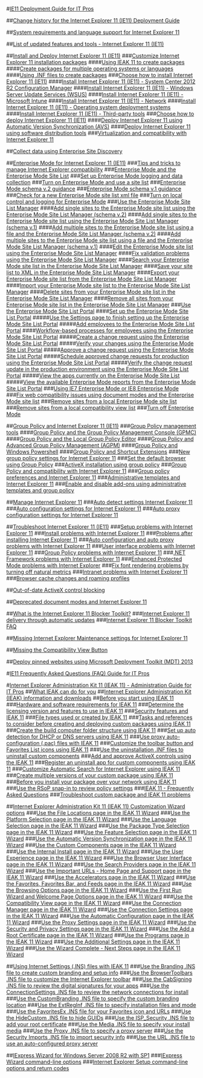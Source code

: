#[IE11 Deployment Guide for IT Pros](ie11-deploy-guide/index.md)

##[Change history for the Internet Explorer 11 (IE11) Deployment Guide](ie11-deploy-guide/change-history-for-internet-explorer-11.md)

##[System requirements and language support for Internet Explorer 11](ie11-deploy-guide/system-requirements-and-language-support-for-ie11.md)

##[List of updated features and tools - Internet Explorer 11 (IE11)](ie11-deploy-guide/updated-features-and-tools-with-ie11.md)

##[Install and Deploy Internet Explorer 11 (IE11)](ie11-deploy-guide/install-and-deploy-ie11.md)
###[Customize Internet Explorer 11 installation packages](ie11-deploy-guide/customize-ie11-install-packages.md)
####[Using IEAK 11 to create packages](ie11-deploy-guide/using-ieak11-to-create-install-packages.md)
####[Create packages for multiple operating systems or languages](ie11-deploy-guide/create-install-packages-for-multiple-operating-systems-or-languages.md)
####[Using .INF files to create packages](ie11-deploy-guide/using-inf-files-to-create-install-packages.md)
###[Choose how to install Internet Explorer 11 (IE11)](ie11-deploy-guide/choose-how-to-install-ie11.md)
####[Install Internet Explorer 11 (IE11) - System Center 2012 R2 Configuration Manager](ie11-deploy-guide/install-ie11-using-system-center-configuration-manager.md)
####[Install Internet Explorer 11 (IE11) - Windows Server Update Services (WSUS)](ie11-deploy-guide/install-ie11-using-windows-server-update-services-wsus.md)
####[Install Internet Explorer 11 (IE11) - Microsoft Intune](ie11-deploy-guide/install-ie11-using-microsoft-intune.md)
####[Install Internet Explorer 11 (IE11) - Network](ie11-deploy-guide/install-ie11-using-the-network.md)
####[Install Internet Explorer 11 (IE11) - Operating system deployment systems](ie11-deploy-guide/install-ie11-using-operating-system-deployment-systems.md)
####[Install Internet Explorer 11 (IE11) - Third-party tools](ie11-deploy-guide/install-ie11-using-third-party-tools.md)
###[Choose how to deploy Internet Explorer 11 (IE11)](ie11-deploy-guide/choose-how-to-deploy-ie11.md)
####[Deploy Internet Explorer 11 using Automatic Version Synchronization (AVS)](ie11-deploy-guide/deploy-ie11-using-automatic-version-synchronization-avs.md)
####[Deploy Internet Explorer 11 using software distribution tools](ie11-deploy-guide/deploy-ie11-using-software-distribution-tools.md)
###[Virtualization and compatibility with Internet Explorer 11](ie11-deploy-guide/virtualization-and-compatibility-with-ie11.md)

##[Collect data using Enterprise Site Discovery](ie11-deploy-guide/collect-data-using-enterprise-site-discovery.md)

##[Enterprise Mode for Internet Explorer 11 (IE11)](ie11-deploy-guide/enterprise-mode-overview-for-ie11.md)
###[Tips and tricks to manage Internet Explorer compatibility](ie11-deploy-guide/tips-and-tricks-to-manage-ie-compatibility.md)
###[Enterprise Mode and the Enterprise Mode Site List](ie11-deploy-guide/what-is-enterprise-mode.md)
###[Set up Enterprise Mode logging and data collection](ie11-deploy-guide/set-up-enterprise-mode-logging-and-data-collection.md)
###[Turn on Enterprise Mode and use a site list](ie11-deploy-guide/turn-on-enterprise-mode-and-use-a-site-list.md)
###[Enterprise Mode schema v.2 guidance](ie11-deploy-guide/enterprise-mode-schema-version-2-guidance.md)
###[Enterprise Mode schema v.1 guidance](ie11-deploy-guide/enterprise-mode-schema-version-1-guidance.md)
###[Check for a new Enterprise Mode site list xml file](ie11-deploy-guide/check-for-new-enterprise-mode-site-list-xml-file.md)
###[Turn on local control and logging for Enterprise Mode](ie11-deploy-guide/turn-on-local-control-and-logging-for-enterprise-mode.md)
###[Use the Enterprise Mode Site List Manager](ie11-deploy-guide/use-the-enterprise-mode-site-list-manager.md)
####[Add single sites to the Enterprise Mode site list using the Enterprise Mode Site List Manager (schema v.2)](ie11-deploy-guide/add-single-sites-to-enterprise-mode-site-list-using-the-version-2-enterprise-mode-tool.md)
####[Add single sites to the Enterprise Mode site list using the Enterprise Mode Site List Manager (schema v.1)](ie11-deploy-guide/add-single-sites-to-enterprise-mode-site-list-using-the-version-1-enterprise-mode-tool.md)
####[Add multiple sites to the Enterprise Mode site list using a file and the Enterprise Mode Site List Manager (schema v.2)](ie11-deploy-guide/add-multiple-sites-to-enterprise-mode-site-list-using-the-version-2-schema-and-enterprise-mode-tool.md)
####[Add multiple sites to the Enterprise Mode site list using a file and the Enterprise Mode Site List Manager (schema v.1)](ie11-deploy-guide/add-multiple-sites-to-enterprise-mode-site-list-using-the-version-1-schema-and-enterprise-mode-tool.md)
####[Edit the Enterprise Mode site list using the Enterprise Mode Site List Manager](ie11-deploy-guide/edit-the-enterprise-mode-site-list-using-the-enterprise-mode-site-list-manager.md)
####[Fix validation problems using the Enterprise Mode Site List Manager](ie11-deploy-guide/fix-validation-problems-using-the-enterprise-mode-site-list-manager.md)
####[Search your Enterprise Mode site list in the Enterprise Mode Site List Manager](ie11-deploy-guide/search-your-enterprise-mode-site-list-in-the-enterprise-mode-site-list-manager.md)
####[Save your site list to XML in the Enterprise Mode Site List Manager](ie11-deploy-guide/save-your-site-list-to-xml-in-the-enterprise-mode-site-list-manager.md)
####[Export your Enterprise Mode site list from the Enterprise Mode Site List Manager](ie11-deploy-guide/export-your-enterprise-mode-site-list-from-the-enterprise-mode-site-list-manager.md)
####[Import your Enterprise Mode site list to the Enterprise Mode Site List Manager](ie11-deploy-guide/import-into-the-enterprise-mode-site-list-manager.md)
####[Delete sites from your Enterprise Mode site list in the Enterprise Mode Site List Manager](ie11-deploy-guide/delete-sites-from-your-enterprise-mode-site-list-in-the-enterprise-mode-site-list-manager.md)
####[Remove all sites from your Enterprise Mode site list in the Enterprise Mode Site List Manager](ie11-deploy-guide/remove-all-sites-from-your-enterprise-mode-site-list-in-the-enterprise-mode-site-list-manager.md)
###[Use the Enterprise Mode Site List Portal](ie11-deploy-guide/use-the-enterprise-mode-portal.md)
####[Set up the Enterprise Mode Site List Portal](ie11-deploy-guide/set-up-enterprise-mode-portal.md)
#####[Use the Settings page to finish setting up the Enterprise Mode Site List Portal](ie11-deploy-guide/configure-settings-enterprise-mode-portal.md)
#####[Add employees to the Enterprise Mode Site List Portal](ie11-deploy-guide/add-employees-enterprise-mode-portal.md)
####[Workflow-based processes for employees using the Enterprise Mode Site List Portal](ie11-deploy-guide/workflow-processes-enterprise-mode-portal.md)
#####[Create a change request using the Enterprise Mode Site List Portal](ie11-deploy-guide/create-change-request-enterprise-mode-portal.md)
#####[Verify your changes using the Enterprise Mode Site List Portal](ie11-deploy-guide/verify-changes-preprod-enterprise-mode-portal.md)
#####[Approve a change request using the Enterprise Mode Site List Portal](ie11-deploy-guide/approve-change-request-enterprise-mode-portal.md)
#####[Schedule approved change requests for production using the Enterprise Mode Site List Portal](ie11-deploy-guide/schedule-production-change-enterprise-mode-portal.md)
#####[Verify the change request update in the production environment using the Enterprise Mode Site List Portal](ie11-deploy-guide/verify-changes-production-enterprise-mode-portal.md)
#####[View the apps currently on the Enterprise Mode Site List](ie11-deploy-guide/view-apps-enterprise-mode-site-list.md)
#####[View the available Enterprise Mode reports from the Enterprise Mode Site List Portal](ie11-deploy-guide/view-enterprise-mode-reports-for-portal.md)
###[Using IE7 Enterprise Mode or IE8 Enterprise Mode](ie11-deploy-guide/using-enterprise-mode.md)
###[Fix web compatibility issues using document modes and the Enterprise Mode site list](ie11-deploy-guide/fix-compat-issues-with-doc-modes-and-enterprise-mode-site-list.md)
###[Remove sites from a local Enterprise Mode site list](ie11-deploy-guide/remove-sites-from-a-local-enterprise-mode-site-list.md)
###[Remove sites from a local compatibility view list](ie11-deploy-guide/remove-sites-from-a-local-compatibililty-view-list.md)
###[Turn off Enterprise Mode](ie11-deploy-guide/turn-off-enterprise-mode.md)


##[Group Policy and Internet Explorer 11 (IE11)](ie11-deploy-guide/group-policy-and-ie11.md)
###[Group Policy management tools](ie11-deploy-guide/group-policy-objects-and-ie11.md)
####[Group Policy and the Group Policy Management Console (GPMC)](ie11-deploy-guide/group-policy-and-group-policy-mgmt-console-ie11.md)
####[Group Policy and the Local Group Policy Editor](ie11-deploy-guide/group-policy-and-local-group-policy-editor-ie11.md)
####[Group Policy and Advanced Group Policy Management (AGPM)](ie11-deploy-guide/group-policy-and-advanced-group-policy-mgmt-ie11.md)
####[Group Policy and Windows Powershell](ie11-deploy-guide/group-policy-windows-powershell-ie11.md)
####[Group Policy and Shortcut Extensions](ie11-deploy-guide/group-policy-shortcut-extensions-ie11.md)
###[New group policy settings for Internet Explorer 11](ie11-deploy-guide/new-group-policy-settings-for-ie11.md)
###[Set the default browser using Group Policy](ie11-deploy-guide/set-the-default-browser-using-group-policy.md)
###[ActiveX installation using group policy](ie11-deploy-guide/activex-installation-using-group-policy.md)
###[Group Policy and compatibility with Internet Explorer 11](ie11-deploy-guide/group-policy-compatability-with-ie11.md)
###[Group policy preferences and Internet Explorer 11](ie11-deploy-guide/group-policy-preferences-and-ie11.md)
###[Administrative templates and Internet Explorer 11](ie11-deploy-guide/administrative-templates-and-ie11.md)
###[Enable and disable add-ons using administrative templates and group policy](ie11-deploy-guide/enable-and-disable-add-ons-using-administrative-templates-and-group-policy.md)

##[Manage Internet Explorer 11](ie11-deploy-guide/manage-ie11-overview.md)
###[Auto detect settings Internet Explorer 11](ie11-deploy-guide/auto-detect-settings-for-ie11.md)
###[Auto configuration settings for Internet Explorer 11](ie11-deploy-guide/auto-configuration-settings-for-ie11.md)
###[Auto proxy configuration settings for Internet Explorer 11](ie11-deploy-guide/auto-proxy-configuration-settings-for-ie11.md)

##[Troubleshoot Internet Explorer 11 (IE11)](ie11-deploy-guide/troubleshoot-ie11.md)
###[Setup problems with Internet Explorer 11](ie11-deploy-guide/setup-problems-with-ie11.md)
###[Install problems with Internet Explorer 11](ie11-deploy-guide/install-problems-with-ie11.md)
###[Problems after installing Internet Explorer 11](ie11-deploy-guide/problems-after-installing-ie11.md)
###[Auto configuration and auto proxy problems with Internet Explorer 11](ie11-deploy-guide/auto-configuration-and-auto-proxy-problems-with-ie11.md)
###[User interface problems with Internet Explorer 11](ie11-deploy-guide/user-interface-problems-with-ie11.md)
###[Group Policy problems with Internet Explorer 11](ie11-deploy-guide/group-policy-problems-ie11.md)
###[.NET Framework problems with Internet Explorer 11](ie11-deploy-guide/net-framework-problems-with-ie11.md)
###[Enhanced Protected Mode problems with Internet Explorer](ie11-deploy-guide/enhanced-protected-mode-problems-with-ie11.md)
###[Fix font rendering problems by turning off natural metrics](ie11-deploy-guide/turn-off-natural-metrics.md)
###[Intranet problems with Internet Explorer 11](ie11-deploy-guide/intranet-problems-and-ie11.md)
###[Browser cache changes and roaming profiles](ie11-deploy-guide/browser-cache-changes-and-roaming-profiles.md)

##[Out-of-date ActiveX control blocking](ie11-deploy-guide/out-of-date-activex-control-blocking.md)

##[Deprecated document modes and Internet Explorer 11](ie11-deploy-guide/deprecated-document-modes.md)

##[What is the Internet Explorer 11 Blocker Toolkit?](ie11-deploy-guide/what-is-the-internet-explorer-11-blocker-toolkit.md)
###[Internet Explorer 11 delivery through automatic updates](ie11-deploy-guide/ie11-delivery-through-automatic-updates.md)
###[Internet Explorer 11 Blocker Toolkit FAQ](ie11-faq/faq-ie11-blocker-toolkit.md)

##[Missing Internet Explorer Maintenance settings for Internet Explorer 11](ie11-deploy-guide/missing-internet-explorer-maintenance-settings-for-ie11.md)

##[Missing the Compatibility View Button](ie11-deploy-guide/missing-the-compatibility-view-button.md)

##[Deploy pinned websites using Microsoft Deployment Toolkit (MDT) 2013](ie11-deploy-guide/deploy-pinned-sites-using-mdt-2013.md)

#[IE11 Frequently Asked Questions (FAQ) Guide for IT Pros](ie11-faq/faq-for-it-pros-ie11.md)

#[Internet Explorer Administration Kit 11 (IEAK 11) - Administration Guide for IT Pros](ie11-ieak/index.md)
##[What IEAK can do for you](ie11-ieak/what-ieak-can-do-for-you.md)
##[Internet Explorer Administration Kit (IEAK) information and downloads](ie11-ieak/ieak-information-and-downloads.md)
##[Before you start using IEAK 11](ie11-ieak/before-you-create-custom-pkgs-ieak11.md)
###[Hardware and software requirements for IEAK 11](ie11-ieak/hardware-and-software-reqs-ieak11.md)
###[Determine the licensing version and features to use in IEAK 11](ie11-ieak/licensing-version-and-features-ieak11.md)
###[Security features and IEAK 11](ie11-ieak/security-and-ieak11.md)
###[File types used or created by IEAK 11](ie11-ieak/file-types-ieak11.md)
###[Tasks and references to consider before creating and deploying custom packages using IEAK 11](ie11-ieak/create-manage-deploy-custom-pkgs-ieak11.md)
###[Create the build computer folder structure using IEAK 11](ie11-ieak/create-build-folder-structure-ieak11.md)
###[Set up auto detection for DHCP or DNS servers using IEAK 11](ie11-ieak/auto-detection-dhcp-or-dns-servers-ieak11.md)
###[Use proxy auto-configuration (.pac) files with IEAK 11](ie11-ieak/proxy-auto-config-examples.md)
###[Customize the toolbar button and Favorites List icons using IEAK 11](ie11-ieak/guidelines-toolbar-and-favorites-list-ieak11.md)
###[Use the uninstallation .INF files to uninstall custom components](ie11-ieak/create-uninstall-inf-files-for-custom-components.md)
###[Add and approve ActiveX controls using the IEAK 11](ie11-ieak/add-and-approve-activex-controls-ieak11.md)
###[Register an uninstall app for custom components using IEAK 11](ie11-ieak/register-uninstall-app-ieak11.md)
###[Customize Automatic Search for Internet Explorer using IEAK 11](ie11-ieak/customize-automatic-search-for-ie.md)
###[Create multiple versions of your custom package using IEAK 11](ie11-ieak/create-multiple-browser-packages-ieak11.md)
###[Before you install your package over your network using IEAK 11](ie11-ieak/prep-network-install-with-ieak11.md)
###[Use the RSoP snap-in to review policy settings](ie11-ieak/rsop-snapin-for-policy-settings-ieak11.md)
###[IEAK 11 - Frequently Asked Questions](ie11-faq/faq-ieak11.md)
###[Troubleshoot custom package and IEAK 11 problems](ie11-ieak/troubleshooting-custom-browser-pkg-ieak11.md)

##[Internet Explorer Administration Kit 11 (IEAK 11) Customization Wizard options](ie11-ieak/ieak11-wizard-custom-options.md)
###[Use the File Locations page in the IEAK 11 Wizard](ie11-ieak/file-locations-ieak11-wizard.md)
###[Use the Platform Selection page in the IEAK 11 Wizard](ie11-ieak/platform-selection-ieak11-wizard.md)
###[Use the Language Selection page in the IEAK 11 Wizard](ie11-ieak/language-selection-ieak11-wizard.md)
###[Use the Package Type Selection page in the IEAK 11 Wizard](ie11-ieak/pkg-type-selection-ieak11-wizard.md)
###[Use the Feature Selection page in the IEAK 11 Wizard](ie11-ieak/feature-selection-ieak11-wizard.md)
###[Use the Automatic Version Synchronization page in the IEAK 11 Wizard](ie11-ieak/auto-version-sync-ieak11-wizard.md)
###[Use the Custom Components page in the IEAK 11 Wizard](ie11-ieak/custom-components-ieak11-wizard.md)
###[Use the Internal Install page in the IEAK 11 Wizard](ie11-ieak/internal-install-ieak11-wizard.md)
###[Use the User Experience page in the IEAK 11 Wizard](ie11-ieak/user-experience-ieak11-wizard.md)
###[Use the Browser User Interface page in the IEAK 11 Wizard](ie11-ieak/browser-ui-ieak11-wizard.md)
###[Use the Search Providers page in the IEAK 11 Wizard](ie11-ieak/search-providers-ieak11-wizard.md)
###[Use the Important URLs - Home Page and Support page in the IEAK 11 Wizard](ie11-ieak/important-urls-home-page-and-support-ieak11-wizard.md)
###[Use the Accelerators page in the IEAK 11 Wizard](ie11-ieak/accelerators-ieak11-wizard.md)
###[Use the Favorites, Favorites Bar, and Feeds page in the IEAK 11 Wizard](ie11-ieak/favorites-favoritesbar-and-feeds-ieak11-wizard.md)
###[Use the Browsing Options page in the IEAK 11 Wizard](ie11-ieak/browsing-options-ieak11-wizard.md)
###[Use the First Run Wizard and Welcome Page Options page in the IEAK 11 Wizard](ie11-ieak/first-run-and-welcome-page-ieak11-wizard.md)
###[Use the Compatibility View page in the IEAK 11 Wizard](ie11-ieak/compat-view-ieak11-wizard.md)
###[Use the Connection Manager page in the IEAK 11 Wizard](ie11-ieak/connection-mgr-ieak11-wizard.md)
###[Use the Connection Settings page in the IEAK 11 Wizard](ie11-ieak/connection-settings-ieak11-wizard.md)
###[Use the Automatic Configuration page in the IEAK 11 Wizard](ie11-ieak/auto-config-ieak11-wizard.md)
###[Use the Proxy Settings page in the IEAK 11 Wizard](ie11-ieak/proxy-settings-ieak11-wizard.md)
###[Use the Security and Privacy Settings page in the IEAK 11 Wizard](ie11-ieak/security-and-privacy-settings-ieak11-wizard.md)
###[Use the Add a Root Certificate page in the IEAK 11 Wizard](ie11-ieak/add-root-certificate-ieak11-wizard.md)
###[Use the Programs page in the IEAK 11 Wizard](ie11-ieak/programs-ieak11-wizard.md)
###[Use the Additional Settings page in the IEAK 11 Wizard](ie11-ieak/additional-settings-ieak11-wizard.md)
###[Use the Wizard Complete - Next Steps page in the IEAK 11 Wizard](ie11-ieak/wizard-complete-ieak11-wizard.md)

##[Using Internet Settings (.INS) files with IEAK 11](ie11-ieak/using-internet-settings-ins-files.md)
###[Use the Branding .INS file to create custom branding and setup info](ie11-ieak/branding-ins-file-setting.md)
###[Use the BrowserToolbars .INS file to customize the Internet Explorer toolbar](ie11-ieak/browsertoolbars-ins-file-setting.md)
###[Use the CabSigning .INS file to review the digital signatures for your apps](ie11-ieak/cabsigning-ins-file-setting.md)
###[Use the ConnectionSettings .INS file to review the network connections for install](ie11-ieak/connectionsettings-ins-file-setting.md)
###[Use the CustomBranding .INS file to specify the custom branding location](ie11-ieak/custombranding-ins-file-setting.md)
###[Use the ExtRegInf .INS file to specify installation files and mode](ie11-ieak/extreginf-ins-file-setting.md)
###[Use the FavoritesEx .INS file for your Favorites icon and URLs](ie11-ieak/favoritesex-ins-file-setting.md)
###[Use the HideCustom .INS file to hide GUIDs](ie11-ieak/hidecustom-ins-file-setting.md)
###[Use the ISP_Security .INS file to add your root certificate](ie11-ieak/isp-security-ins-file-setting.md)
###[Use the Media .INS file to specify your install media](ie11-ieak/media-ins-file-setting.md)
###[Use the Proxy .INS file to specify a proxy server](ie11-ieak/proxy-ins-file-setting.md)
###[Use the Security Imports .INS file to import security info](ie11-ieak/security-imports-ins-file-setting.md)
###[Use the URL .INS file to use an auto-configured proxy server](ie11-ieak/url-ins-file-setting.md)

##[IExpress Wizard for Windows Server 2008 R2 with SP1](ie11-ieak/iexpress-wizard-for-win-server.md)
###[IExpress Wizard command-line options](ie11-ieak/iexpress-command-line-options.md)
###[Internet Explorer Setup command-line options and return codes](ie11-ieak/ie-setup-command-line-options-and-return-codes.md)

